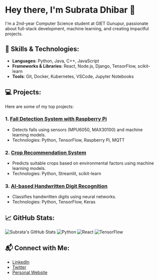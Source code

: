 # Hey there, I'm Subrata Dhibar 👋

I'm a 2nd-year Computer Science student at GIET Gunupur, passionate about full-stack development, machine learning, and creating impactful projects.

## 🚀 Skills & Technologies:
- **Languages**: Python, Java, C++, JavaScript
- **Frameworks & Libraries**: React, Node.js, Django, TensorFlow, scikit-learn
- **Tools**: Git, Docker, Kubernetes, VSCode, Jupyter Notebooks

## 💻 Projects:
Here are some of my top projects:

### 1. **[Fall Detection System with Raspberry Pi](https://github.com/your-username/fall-detection)**
   - Detects falls using sensors (MPU6050, MAX30100) and machine learning models.
   - Technologies: Python, TensorFlow, Raspberry Pi, MQTT

### 2. **[Crop Recommendation System](https://github.com/your-username/crop-recommendation)**
   - Predicts suitable crops based on environmental factors using machine learning models.
   - Technologies: Python, Streamlit, scikit-learn

### 3. **[AI-based Handwritten Digit Recognition](https://github.com/your-username/handwritten-digit-recognition)**
   - Classifies handwritten digits using neural networks.
   - Technologies: Python, TensorFlow, Keras

## 📈 GitHub Stats:
![Subrata's GitHub Stats](https://github-readme-stats.vercel.app/api?username=your-username&show_icons=true&hide_title=true&hide=prs&count_private=true&hide_border=true&theme=radical)
![Python](https://img.shields.io/badge/Python-3.9-blue)
![React](https://img.shields.io/badge/React-16.x-blue)
![TensorFlow](https://img.shields.io/badge/TensorFlow-2.x-blue)


## 📬 Connect with Me:
- [LinkedIn](https://www.linkedin.com/in/subrata-dhibar)
- [Twitter](https://twitter.com/subratadhibar17)
- [Personal Website](subrato.netlify.app)
